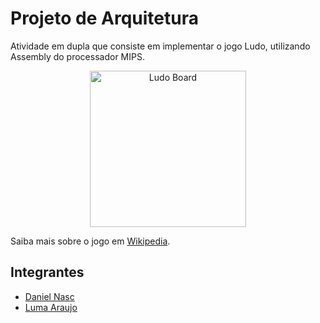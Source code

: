 # Projeto de Arquitetura

Atividade em dupla que consiste em implementar o jogo Ludo, utilizando Assembly do processador MIPS.

<div align="center">
  <img src="https://upload.wikimedia.org/wikipedia/commons/thumb/0/03/Ludo_board.svg/274px-Ludo_board.svg.png" alt="Ludo Board" width="250px" />
</div>

Saiba mais sobre o jogo em [Wikipedia](https://pt.wikipedia.org/wiki/Ludo).

## Integrantes

- [Daniel Nasc](https://github.com/danielnasc)
- [Luma Araujo](https://github.com/Sahinake)
